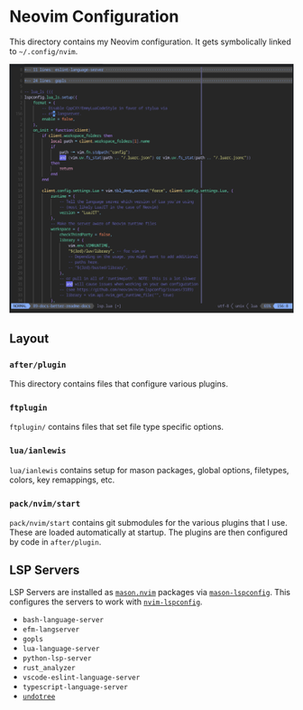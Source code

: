 # Neovim Configuration

This directory contains my Neovim configuration. It gets symbolically linked to
`~/.config/nvim`.

![nvim](./nvim.png)

## Layout

### `after/plugin`

This directory contains files that configure various plugins.

### `ftplugin`

`ftplugin/` contains files that set file type specific options.

### `lua/ianlewis`

`lua/ianlewis` contains setup for mason packages, global options, filetypes,
colors, key remappings, etc.

### `pack/nvim/start`

`pack/nvim/start` contains git submodules for the various plugins that I use.
These are loaded automatically at startup. The plugins are then configured by
code in `after/plugin`.

## LSP Servers

LSP Servers are installed as
[`mason.nvim`](https://github.com/williamboman/mason.nvim) packages via
[`mason-lspconfig`](https://github.com/williamboman/mason-lspconfig.nvim). This
configures the servers to work with
[`nvim-lspconfig`](https://github.com/neovim/nvim-lspconfig).

- `bash-language-server`
- `efm-langserver`
- `gopls`
- `lua-language-server`
- `python-lsp-server`
- `rust_analyzer`
- `vscode-eslint-language-server`
- `typescript-language-server`
- [`undotree`](https://github.com/mbbill/undotree)
